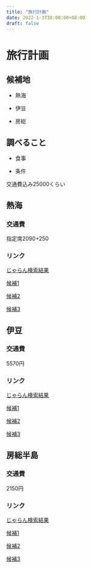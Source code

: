 ```yaml
---
title: "旅行計画"
date: 2022-1-3T10:00:00+08:00
draft: false
---
```

# 旅行計画



## 候補地



* 熱海



* 伊豆



* 房総



## 調べること



* 食事



* 条件



交通費込み25000くらい



## 熱海



### 交通費



指定席2090+250



### リンク



[じゃらん検索結果](https://www.jalan.net/210000/LRG_210200/?stayYear=2020&stayMonth=9&stayDay=17&stayCount=1&roomCount=1&adultNum=2&minPrice=10000&maxPrice=999999&mealType=&kenCd=210000&lrgCd=210200&distCd=01&roomCrack=200000&reShFlg=1&mvTabFlg=0&listId=0&screenId=UWW1402)



[候補1](https://www.jalan.net/uw/uwp3200/uww3201init.do?callbackHistFlg=1&stayYear=2020&stayMonth=9&stayDay=17&stayCount=1&roomCount=1&adultNum=2&minPrice=10000&distCd=01&yadNo=310354&smlCd=210205&roomCrack=200000&screenId=UWW3101&planCd=02322759&roomTypeCd=0373829&planListNumPlan=5_1_1&groupBookingFlg=)



[候補2](https://www.jalan.net/yad341545/?stayYear=2020&stayMonth=9&stayDay=17&stayCount=1&roomCount=1&adultNum=2&minPrice=10000&distCd=01&roomCrack=200000&screenId=UWW1402&yadNo=341545&callbackHistFlg=1)



[候補3](https://www.jalan.net/yad382737/?stayYear=2020&stayMonth=9&stayDay=17&stayCount=1&roomCount=1&adultNum=2&minPrice=10000&distCd=01&roomCrack=200000&screenId=UWW1402&yadNo=382737&callbackHistFlg=1)



## 伊豆



### 交通費



5570円



### リンク



[じゃらん検索結果](https://www.jalan.net/210000/cty_020000000001071/?stayyear=&staymonth=&stayday=&dateundecided=1&staycount=1&roomcount=1&adultnum=2&minprice=10000&maxprice=999999&mealtype=&kencd=210000&lrgcd=211700&smlcd=211705&distcd=08&roomcrack=200000&landmarksrccd=020000000001071&reshflg=1&mvtabflg=0&screenid=uww1402)



[候補1](https://www.jalan.net/yad345636/?stayyear=&staymonth=&stayday=&staycount=1&roomcount=1&dateundecided=1&adultnum=2&minprice=10000&distcd=08&smlcd=211705&roomcrack=200000&screenid=uww1402&yadno=345636&callbackhistflg=1)



[候補2](https://www.jalan.net/yad338434/?screenid=uww1402&distcd=08&stayyear=&staymonth=&stayday=&staycount=1&roomcount=1&minprice=10000&dateundecided=1&adultnum=2&roomcrack=200000&smlcd=211705&pagelistnumyad=78_1_11&yadno=338434&callbackhistflg=1)



[候補3](https://www.jalan.net/yad382905/?screenId=UWW1402&distCd=08&stayYear=&stayMonth=&stayDay=&stayCount=1&roomCount=1&minPrice=10000&dateUndecided=1&adultNum=2&roomCrack=200000&smlCd=211705&pageListNumYad=78_1_8&yadNo=382905&callbackHistFlg=1)



## 房総半島



### 交通費



2150円



### リンク



[じゃらん検索結果](https://www.jalan.net/120000/LRG_122600/?stayYear=2020&stayMonth=9&stayDay=17&stayCount=1&roomCount=1&adultNum=2&minPrice=10000&maxPrice=999999&mealType=&kenCd=120000&lrgCd=122600&distCd=01&roomCrack=200000&reShFlg=1&mvTabFlg=0&listId=8&screenId=UWW1402)



[候補1](https://www.jalan.net/yad332623/?stayYear=2020&stayMonth=9&stayDay=17&stayCount=1&roomCount=1&adultNum=2&minPrice=10000&distCd=01&roomCrack=200000&screenId=UWW1402&yadNo=332623&callbackHistFlg=1)



[候補2](https://www.jalan.net/yad313008/?stayYear=2020&stayMonth=9&stayDay=17&stayCount=1&roomCount=1&adultNum=2&minPrice=10000&distCd=01&roomCrack=200000&screenId=UWW1402&yadNo=313008&callbackHistFlg=1)



[候補3](https://www.jalan.net/yad328464/?stayYear=2020&stayMonth=9&stayDay=17&stayCount=1&roomCount=1&adultNum=2&minPrice=10000&distCd=01&roomCrack=200000&screenId=UWW1402&yadNo=328464&callbackHistFlg=1)

